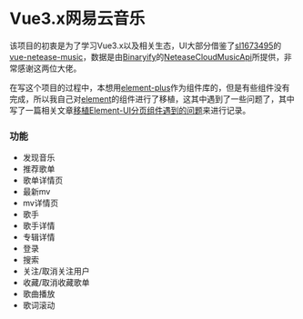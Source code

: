 # Vue3.x网易云音乐

该项目的初衷是为了学习Vue3.x以及相关生态，UI大部分借鉴了[sl1673495](https://github.com/sl1673495)的[vue-netease-music](https://github.com/sl1673495/vue-netease-music)，数据是由[Binaryify](https://github.com/Binaryify)的[NeteaseCloudMusicApi](https://github.com/Binaryify/NeteaseCloudMusicApi)所提供，非常感谢这两位大佬。

在写这个项目的过程中，本想用[element-plus](https://github.com/element-plus/element-plus)作为组件库的，但是有些组件没有完成，所以我自己对[element](https://github.com/ElemeFE/element)的组件进行了移植，这其中遇到了一些问题了，其中写了一篇相关文章[移植Element-UI分页组件遇到的问题](https://github.com/lhmmhs/blog/blob/master/Vue3/%E7%A7%BB%E6%A4%8DElement-UI%E5%88%86%E9%A1%B5%E7%BB%84%E4%BB%B6%E9%81%87%E5%88%B0%E7%9A%84%E9%97%AE%E9%A2%98.md)来进行记录。

### 功能

+ 发现音乐
+ 推荐歌单
+ 歌单详情页
+ 最新mv
+ mv详情页
+ 歌手
+ 歌手详情
+ 专辑详情
+ 登录
+ 搜索
+ 关注/取消关注用户
+ 收藏/取消收藏歌单
+ 歌曲播放
+ 歌词滚动

